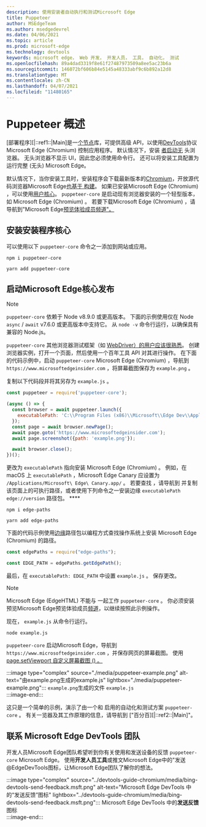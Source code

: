 ```yaml
---
description: 使用安装者自动执行和测试Microsoft Edge
title: Puppeteer
author: MSEdgeTeam
ms.author: msedgedevrel
ms.date: 04/06/2021
ms.topic: article
ms.prod: microsoft-edge
ms.technology: devtools
keywords: microsoft edge， Web 开发， 开发人员， 工具， 自动化， 测试
ms.openlocfilehash: 89a4dad3319f8e61f27487973509a8ee5ac23b6a
ms.sourcegitcommit: 146072bf606b84e5145a48333abf9c6b892a12d8
ms.translationtype: MT
ms.contentlocale: zh-CN
ms.lasthandoff: 04/07/2021
ms.locfileid: "11480165"
---
```

# <a name="puppeteer-overview"></a>Puppeteer 概述  

[部署程序][|::ref1::|Main]是一[个节点][NodejsMain]库，可提供高级 API，以使用[DevTools][GithubChromedevtoolsProtocol]协议Microsoft Edge \(Chromium\) 控制应用程序。  默认情况下，安装 [者启动无][WikiHeadlessBrowser] 头浏览器。  无头浏览器不显示 UI，因此您必须使用命令行。  还可以将安装工具配置为运行完整 \(无头\) Microsoft Edge。  

默认情况下，当你安装工具时，安装程序会下载最新版本的[Chromium][ChromiumHome]，开放源代码浏览器Microsoft Edge[也基于 构建][MicrosoftBlogsWindowsExperience20181206]。  如果已安装Microsoft Edge \(Chromium\) ，可以使用[用户核心][PuppeteerApivscore]。  `puppeteer-core` 是启动现有浏览器安装的一个轻型版本，如 Microsoft Edge \(Chromium\) 。  若要下载Microsoft Edge \(Chromium\) ，请导航到"Microsoft Edge[预览体验成员频道"。][MicrosoftedgeinsiderDownload]  

## <a name="installing-puppeteer-core"></a>安装安装程序核心  

可以使用以下 `puppeteer-core` 命令之一添加到网站或应用。  

```shell
npm i puppeteer-core
```  

```shell
yarn add puppeteer-core
```  

## <a name="launch-microsoft-edge-with-puppeteer-core"></a>启动Microsoft Edge核心发布  

> [!NOTE]
> `puppeteer-core` 依赖于 Node v8.9.0 或更高版本。  下面的示例使用仅在 Node `async` / `await` v7.6.0 或更高版本中支持它。  从 `node -v` 命令行运行，以确保具有兼容的 Node.js。  

`puppeteer-core` 其他浏览器测试框架（如 [WebDriver）的用户应该很熟悉][WebdriverChromiumMain]。  创建浏览器实例，打开一个页面，然后使用一个百年工具 API 对其进行操作。  在下面的代码示例中，启动 `puppeteer-core` Microsoft Edge \(Chromium\) ，导航到 `https://www.microsoftedgeinsider.com` ，将屏幕截图保存为 `example.png` 。  

复制以下代码段并将其另存为 `example.js` 。  

```javascript
const puppeteer = require('puppeteer-core');

(async () => {
  const browser = await puppeteer.launch({
    executablePath: 'C:\\Program Files (x86)\\Microsoft\\Edge Dev\\Application\\msedge.exe'
  });
  const page = await browser.newPage();
  await page.goto('https://www.microsoftedgeinsider.com');
  await page.screenshot({path: 'example.png'});

  await browser.close();
})();
```  

更改为 `executablePath` 指向安装 Microsoft Edge \(Chromium\) 。  例如，在 macOS 上 `executablePath` ，Microsoft Edge Canary 应设置为 `/Applications/Microsoft\ Edge\ Canary.app/` 。  若要查找 ，请导航到 并复制该页面上的可执行路径，或者使用下列命令之一安装边缘 `executablePath` `edge://version` 路径包。 **** [][npmEdgePaths]  

```shell
npm i edge-paths
```  

```shell
yarn add edge-paths
```  
 
下面的代码示例使用[边缘][npmEdgePaths]路径包以编程方式查找操作系统上安装 Microsoft Edge \(Chromium\) 的路径。

```javascript
const edgePaths = require("edge-paths");

const EDGE_PATH = edgePaths.getEdgePath();
```

最后，在 `executablePath: EDGE_PATH` 中设置 `example.js` 。  保存更改。  

> [!NOTE]
> Microsoft Edge \(EdgeHTML\) 不能与 一起工作 `puppeteer-core` 。  你必须安装预览Microsoft Edge预览体验成员[频道][MicrosoftedgeinsiderDownload]，以继续按照此示例操作。  

现在， `example.js` 从命令行运行。  

```shell
node example.js
```  

`puppeteer-core` 启动Microsoft Edge，导航到 `https://www.microsoftedgeinsider.com` ，并保存网页的屏幕截图。  使用[page.setViewport 自定义屏幕截图 () 。 ][PuppeteerApipagesetviewport]  

:::image type="complex" source="./media/puppeteer-example.png" alt-text="由example.png生成的example.js" lightbox="./media/puppeteer-example.png":::
   `example.png`生成的文件 `example.js`  
:::image-end:::  

这只是一个简单的示例，演示了由一个和 启用的自动化和测试方案 `puppeteer-core` 。  有关一览器及其工作原理的信息，请导航到 ["百分百][|::ref2::|Main]"。  

## <a name="getting-in-touch-with-the-microsoft-edge-devtools-team"></a>联系 Microsoft Edge DevTools 团队  

开发人员Microsoft Edge团队希望听到你有关使用和发送设备的反馈 `puppeteer-core` Microsoft Edge。  使用**开发人员工具**或推文Microsoft Edge中的"发送@EdgeDevTools图标，让Microsoft Edge团队[][TwitterIntentTweetEdgedevtools]了解你的想法。  

:::image type="complex" source="../devtools-guide-chromium/media/bing-devtools-send-feedback.msft.png" alt-text="Microsoft Edge DevTools 中的“发送反馈”图标" lightbox="../devtools-guide-chromium/media/bing-devtools-send-feedback.msft.png":::
   Microsoft Edge DevTools 中的**发送反馈**图标  
:::image-end:::  

<!--## See also  

*   [WebDriver (Chromium)][WebdriverChromiumMain]  
*   [WebDriver (EdgeHTML)][ArchiveMicrosoftEdgeLegacyDeveloperWebdriverIndex]  
*   [Chrome DevTools Protocol Viewer on GitHub][GithubChromedevtoolsProtocol]  
*   [Microsoft Edge:  Making the web better through more open source collaboration on Microsoft Experience Blog][MicrosoftBlogsWindowsExperience20181206]  
*   [Download Microsoft Edge Insider Channels][MicrosoftedgeinsiderDownload]  
*   [Chromium on The Chromium Projects][ChromiumHome]  
*   [Node.js][NodejsMain]  
*   [Puppeteer][PuppeteerMain]  
*   [puppeteer vs. puppeteer-core][PuppeteerApivscore]  
*   [page.setViewport() on Puppeteer][PuppeteerApipagesetviewport]  
*   [Headless browser on Wikipedia][WikiHeadlessBrowser]  -->  

<!-- links -->  

[WebdriverChromiumMain]: ../webdriver-chromium/index.md "WebDriver (Chromium) |Microsoft Docs"  

<!--  [ArchiveMicrosoftEdgeLegacyDeveloperWebdriverIndex]: /archive/microsoft-edge/legacy/developer/webdriver/index "WebDriver (EdgeHTML) | Microsoft Docs"  -->  

[GithubChromedevtoolsProtocol]: https://chromedevtools.github.io/devtools-protocol "Chrome DevTools 协议查看器|GitHub"  

[MicrosoftBlogsWindowsExperience20181206]: https://blogs.windows.com/windowsexperience/2018/12/06/microsoft-edge-making-the-web-better-through-more-open-source-collaboration "Microsoft Edge：通过更多开放源代码协作功能改善|Microsoft 体验博客"  

[MicrosoftedgeinsiderDownload]: https://www.microsoftedgeinsider.com/download "下载 Microsoft Edge 预览体验成员频道"  

[ChromiumHome]: https://www.chromium.org/Home "Chromium |项目Chromium"  

[NodejsMain]: https://nodejs.org "Node.js"  

[npmEdgePaths]: https://www.npmjs.com/package/edge-paths "边缘路径|npm"  

[PuppeteerMain]: https://pptr.dev "木工"  
[PuppeteerApivscore]: https://pptr.dev/#?product=Puppeteer&version=v2.0.0&show=api-puppeteer-vs-puppeteer-core "一|木工"  
[PuppeteerApipagesetviewport]: https://pptr.dev/#?product=Puppeteer&version=v2.0.0&show=api-pagesetviewportviewport "page.setViewport (视口) |木工"  

[TwitterIntentTweetEdgedevtools]: https://twitter.com/intent/tweet?text=@EdgeDevTools "@EdgeDevTools - 发布推文|Twitter"  

[WikiHeadlessBrowser]: https://en.wikipedia.org/wiki/Headless_browser "无头浏览器|Wikipedia"  
